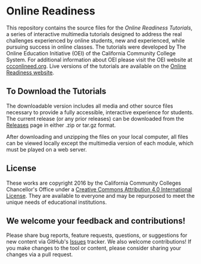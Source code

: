 # Online Readiness
This repository contains the source files for the *Online Readiness Tutorials*, a series of interactive multimedia tutorials designed to address the real challenges experienced by online students, new and experienced, while pursuing success in online classes. The tutorials were developed by The Online Education Initiative (OEI) of the California Community College System. For additional information about OEI please visit the OEI website at [ccconlineed.org](http://ccconlineed.org/). Live versions of the tutorials are available on the [Online Readiness website](http://apps.3cmediasolutions.org/oei/). 

## To Download the Tutorials 

The downloadable version includes all media and other source files necessary to provide a fully accessible, interactive experience for students. The current release (or any prior releases) can be downloaded from the [Releases](releases) page in either .zip or tar.gz format. 

After downloading and unzipping the files on your local computer, all files can be viewed locally except the multimedia version of each module, which must be played on a web server.  

## License 

These works are copyright 2016 by the California Community Colleges Chancellor's Office under a [Creative Commons Attribution 4.0 International License](https://creativecommons.org/licenses/by/4.0/). They are available to everyone and may be repurposed to meet the unique needs of educational institutions.

## We welcome your feedback and contributions! 

Please share bug reports, feature requests, questions, or suggestions for new content via GitHub's [Issues](issues) tracker. 
We also welcome contributions! If you make changes to the tool or content, please consider sharing your changes via a pull request.

